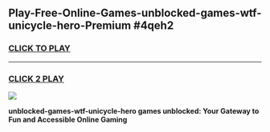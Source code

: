 
## Play-Free-Online-Games-unblocked-games-wtf-unicycle-hero-Premium #4qeh2
<h3>
<a href="https://premium.freeplayer.one?title=unblocked-games-wtf-unicycle-hero&ref=8M">CLICK TO PLAY</a></h3>
<hr>

<h3>
<a href="https://premium.freeplayer.one?title=unblocked-games-wtf-unicycle-hero&ref=8M">CLICK 2 PLAY</a>
  
</h3>

<a href="https://premium.freeplayer.one?title=unblocked-games-wtf-unicycle-hero&ref=8M"><img src="https://clearcache.store/games.png"></a>


**unblocked-games-wtf-unicycle-hero games unblocked: Your Gateway to Fun and Accessible Online Gaming**
